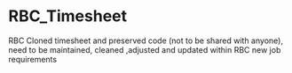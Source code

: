 # RBC_Timesheet
RBC Cloned timesheet and preserved code (not to be shared with anyone), need to be maintained, cleaned ,adjusted and updated within RBC new job requirements  
